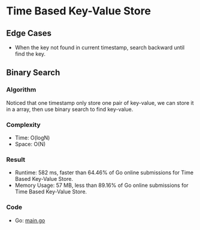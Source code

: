 # Time Based Key-Value Store


## Edge Cases

- When the key not found in current timestamp, search backward until find the key.

## Binary Search


### Algorithm

Noticed that one timestamp only store one pair of key-value, we can store it in a array, then use binary search to find key-value.

### Complexity

- Time: O(logN)
- Space: O(N)

### Result

- Runtime: 582 ms, faster than 64.46% of Go online submissions for Time Based Key-Value Store.
- Memory Usage: 57 MB, less than 89.16% of Go online submissions for Time Based Key-Value Store.

### Code

- Go: [main.go](#maingo)

